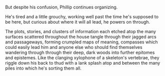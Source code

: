 But despite his confusion, Phillip continues organizing.

He's tired and a little grouchy, working well past the time he's supposed to be here, but curious about where it will all lead, he powers on through.

The plots, stories, and clusters of information each etched atop the many surfaces scattered throughout the house tangle through their jagged arcs and passageways, forming crumpled maps of meaning, compasses which could easily lead him and anyone else who should find themselves wandering through through their deep, dark woods into further epitomes and epistemes. Like the clanging xylophone of a skeleton's vertebrae, they riggle down his back to thud with a lank splash atop and between the many piles into which he's sorting them all.